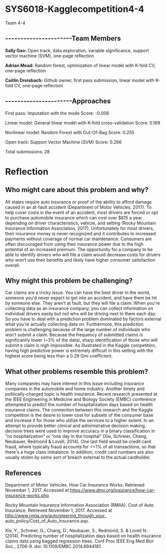 # SYS6018-Kagglecompetition4-4
Team 4-4

## ----------------------Team Members

**Sally Gao:** Open track, data exploration, variable significance, support vector machine (SVM), one-page reflection

**Adrian Mead:** Random forest, optimization of linear model with K-fold CV, one-page reflection

**Caitlin Dreisbach:** Github owner, first pass submission, linear model with K-fold CV, one-page reflection

## ----------------------Approaches

First pass: Imputation with the mode
  Score: -0.006

Linear model: General linear model with K-fold cross-validation
  Score: 0.169
  
Nonlinear model: Random Forest with Out-Of-Bag
  Score: 0.255
  
Open track: Support Vector Machine (SVM)
  Score: 0.266
  
Total submissions: 28

# Reflection

## Who might care about this problem and why?

All states require auto insurance or proof of the ability to afford damage caused in an at-fault accident (Department of Motor Vehicles, 2017). To help cover costs in the event of an accident, most drivers are forced or opt to purchase automobile insurance which can cost over $815 a year depending on driver characteristics, vehicle, and setting (Rocky Mountain Insurance Information Association, 2017). Unfortunately for most drivers, their insurance money is never recognized and it contributes to increased payments without coverage of normal car maintenance. Consumers are often discouraged from using their insurance power due to the high potential of an increased premium. The opportunity for a company to be able to identify drivers who will file a claim would decrease costs for drivers who won’t use their benefits and likely have higher consumer satisfaction overall.

## Why might this problem be challenging?

Car claims are a tricky issue. You can have the best driver in the world, someone you'd never expect to get into an accident, and have them be hit by someone else. They aren't at fault, but they will file a claim. When you're collecting data as an insurance company, you can collect information on individual drivers easily but not who will be driving next to them each day. So you have to deal with a prediction problem dominated by factors external what you're actually collecting data on. Furthermore, this prediction problem is challenging because of the large number of individuals who won’t submit a claim. Because the frequency of submitted claims is significantly lower (~3% of the data), sharp identification of those who will submit a claim is nigh impossible. As illustrated in the Kaggle competition, having high predictive power is extremely difficult in this setting with the highest score being less than a 0.29 Gini coefficient. 

## What other problems resemble this problem?

Many companies may have interest in this issue including insurance companies in the automobile and home industry. Another timely and politically-charged topic is health insurance. Recent research presented at the IEEE Engineering in Medicine and Biology Society (EMBC) conference attempted to predict the number of hospitalization days based on health insurance claims. The connection between this research and the Kaggle competition is the desire to lower cost for subsets of the consumer base and increase it for those who utilize the services to a higher extent. In an attempt to provide better clinical and administrative decision making, decision trees were used to improve accuracy in a binary classification in “no hospitalization” or “one day in the hospital” (Xie, Schreier, Chang, Neubauer, Redmond & Lovell, 2014). One last field would be credit card fraud, where typically fraud accounts for <<1% of all transactions, so that there's a huge class imbalance. In addition, credit card numbers are also usually stolen by some sort of breach external to the actual cardholder.

## References

Department of Motor Vehicles. How Car Insurance Works. Retrieved November 1, 2017. Accessed at https://www.dmv.org/insurance/how-car-insurance-works.php

Rocky Mountain Insurance Information Association (RMIIA). Cost of Auto Insurance. Retrieved November 1, 2017. Accessed at http://www.rmiia.org/auto/steering_through_your_ auto_policy/Cost_of_Auto_Insurance.asp. 

Xie, Y., Schreier, G., Chang, D., Neubauer, S., Redmond, S. & Lovell N. (2014). Predicting number of hospitalization days based on health insurance claims data using bagged regression trees. Conf Proc IEEE Eng Med Biol Soc.,  2706-9. doi: 10.1109/EMBC.2014.6944181.
